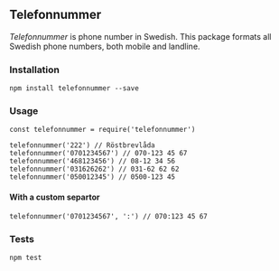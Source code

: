 ## Telefonnummer

_Telefonnummer_ is phone number in Swedish. This package formats all Swedish phone numbers, both mobile and landline.

### Installation
```
npm install telefonnummer --save
```

### Usage
```
const telefonnummer = require('telefonnummer')

telefonnummer('222') // Röstbrevlåda
telefonnummer('0701234567') // 070-123 45 67
telefonnummer('468123456') // 08-12 34 56
telefonnummer('031626262') // 031-62 62 62
telefonnummer('050012345') // 0500-123 45
```

#### With a custom separtor
```
telefonnummer('0701234567', ':') // 070:123 45 67
```

### Tests
```
npm test
```

